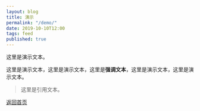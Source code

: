 ```yaml
---
layout: blog
title: 演示
permalink: "/demo/"
date: 2019-10-10T12:00
tags: feed
published: true
---
```


这里是演示文本。

这里是演示文本，这里是演示文本，这里是**强调文本**，这里是演示文本，这里是演示文本。

> 这里是引用文本。

[返回首页](/)
